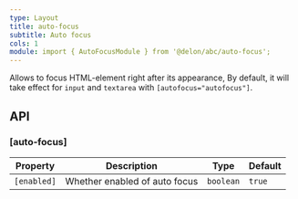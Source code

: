 ```yaml
---
type: Layout
title: auto-focus
subtitle: Auto focus
cols: 1
module: import { AutoFocusModule } from '@delon/abc/auto-focus';
---
```


Allows to focus HTML-element right after its appearance, By default, it will take effect for `input` and `textarea` with `[autofocus="autofocus"]`.

## API

### [auto-focus]

| Property | Description | Type | Default |
|----------|-------------|------|---------|
| `[enabled]` | Whether enabled of auto focus | `boolean` | `true` |

